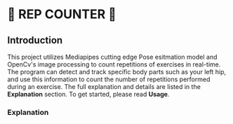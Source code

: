 # 👑 **REP COUNTER** 👑

## Introduction 

  This project utilizes Mediapipes cutting edge Pose esitmation model and OpenCv's image processing to count repetitions of exercises in real-time. The program can detect and track specific body parts such as your left hip, and use this information to count the number of repetitions performed during an exercise. The full explanation and details are listed in the **Explanation** section. To get started, please read **Usage**.

### Explanation
  


